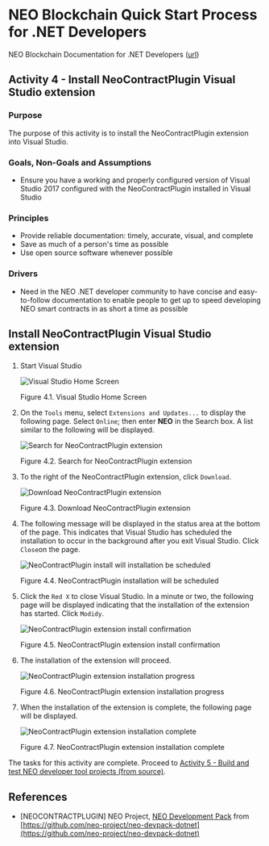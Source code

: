 # NEO Blockchain Quick Start Process for .NET Developers

NEO Blockchain Documentation for .NET Developers ([url](https://github.com/mwherman2000/neo-windocs/tree/master/windocs))

## Activity 4 - Install NeoContractPlugin Visual Studio extension

### Purpose

The purpose of this activity is to install the NeoContractPlugin extension into Visual Studio.

### Goals, Non-Goals and Assumptions

* Ensure you have a working and properly configured version of Visual Studio 2017 configured with the NeoContractPlugin installed in Visual Studio

### Principles

* Provide reliable documentation: timely, accurate, visual, and complete
* Save as much of a person's time as possible
* Use open source software whenever possible

### Drivers

* Need in the NEO .NET developer community to have concise and easy-to-follow documentation to enable people to get up to speed developing NEO smart contracts in as short a time as possible

## Install NeoContractPlugin Visual Studio extension

1. Start Visual Studio

    ![Visual Studio Home Screen](./images/04-installvsneocontractplugin/VS2017Home.png)

    Figure 4.1. Visual Studio Home Screen

2. On the `Tools` menu, select `Extensions and Updates...` to display the following page. Select `Online`; then enter **NEO** in the Search box. A list similar to the following will be displayed.

    ![Search for NeoContractPlugin extension](./images/04-installvsneocontractplugin/NeoContractPlugin1Install.png)

    Figure 4.2. Search for NeoContractPlugin extension

3. To the right of the NeoContractPlugin extension, click `Download`.

    ![Download NeoContractPlugin extension](./images/04-installvsneocontractplugin/NeoContractPlugin2Install.png)

    Figure 4.3. Download NeoContractPlugin extension

4. The following message will be displayed in the status area at the bottom of the page. This indicates that Visual Studio has scheduled the installation to occur in the background after you exit Visual Studio. Click `Close`on the page.

    ![NeoContractPlugin install will installation be scheduled](./images/04-installvsneocontractplugin/NeoContractPlugin3Install.png)

    Figure 4.4. NeoContractPlugin installation will be scheduled

5. Click the `Red X` to close Visual Studio. In a minute or two, the following page will be displayed indicating that the installation of the extension has started. Click `Modidy`.

    ![NeoContractPlugin extension install confirmation](./images/04-installvsneocontractplugin/NeoContractPlugin4Install.png)

    Figure 4.5. NeoContractPlugin extension install confirmation

6. The installation of the extension will proceed.

    ![NeoContractPlugin extension installation progress](./images/04-installvsneocontractplugin/NeoContractPlugin5Install.png)

    Figure 4.6. NeoContractPlugin extension installation progress

7. When the installation of the extension is complete, the following page will be displayed.

    ![NeoContractPlugin extension installation complete](./images/04-installvsneocontractplugin/NeoContractPlugin6Install.png)

    Figure 4.7. NeoContractPlugin extension installation complete

The tasks for this activity are complete. Proceed to [Activity 5 - Build and test NEO developer tool projects (from source)](./05-buildneodevtools.md).

## References

* [NEOCONTRACTPLUGIN] NEO Project, [NEO Development Pack](https://github.com/neo-project/neo-devpack-dotnet) from [https://github.com/neo-project/neo-devpack-dotnet](https://github.com/neo-project/neo-devpack-dotnet)

